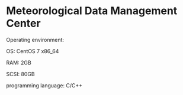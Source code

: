 # Meteorological Data Management Center

Operating environment:

OS: CentOS 7 x86_64

RAM: 2GB

SCSI: 80GB

programming language: C/C++


